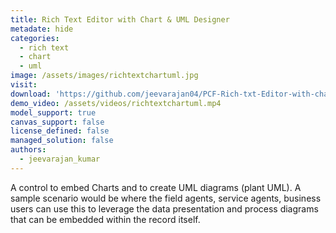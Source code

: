```yaml
---
title: Rich Text Editor with Chart & UML Designer
metadate: hide
categories:
  - rich text
  - chart
  - uml
image: /assets/images/richtextchartuml.jpg
visit:
download: 'https://github.com/jeevarajan04/PCF-Rich-txt-Editor-with-chart-and-UML-designer'
demo_video: /assets/videos/richtextchartuml.mp4
model_support: true
canvas_support: false
license_defined: false
managed_solution: false
authors:
  - jeevarajan_kumar
---
```


A control to embed Charts and to create UML diagrams (plant UML). A sample scenario would be where the field agents, service agents, business users can use this to leverage the data presentation and process diagrams that can be embedded within the record itself.
